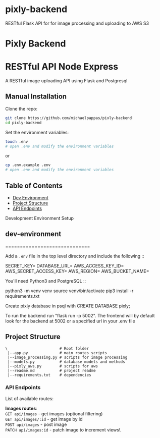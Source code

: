 # pixly-backend
RESTful Flask API for for image processing and uploading to AWS S3



# Pixly Backend

# RESTful API Node Express

A RESTful image uploading API using Flask and Postgresql

## Manual Installation

Clone the repo:

```bash
git clone https://github.com/michaelpappas/pixly-backend
cd pixly-backend
```

Set the environment variables:
```bash
touch .env
# open .env and modify the environment variables
```
or
```bash
cp .env.example .env
# open .env and modify the environment variables
```


## Table of Contents

- [Dev Environment](#dev-environment)
- [Project Structure](#project-structure)
- [API Endpoints](#api-endpoints)

Development Environment Setup
## dev-environment
=============================

Add a `.env` file in the top level directory and include the following ::

  SECRET_KEY=
  DATABASE_URL=
  AWS_ACCESS_KEY_ID=
  AWS_SECRET_ACCESS_KEY=
  AWS_REGION=
  AWS_BUCKET_NAME=


You'll need Python3 and PostgreSQL ::

  python3 -m venv venv
  source venv/bin/activate
  pip3 install -r requirements.txt

Create pixly database in psql with CREATE DATABASE pixly;

To run the backend run "flask run -p 5002".
The frontend will by default look for the backend at 5002 or a specified url in your .env file

## Project Structure

```
\                       # Root folder
 |--app.py              # main routes scripts
 |--image_processing.py # scripts for image processing
 |--models.py           # database models and methods
 |--pixly_aws.py        # scripts for aws
 |--readme.md           # project readme
 |--requirements.txt    # dependencies
```

### API Endpoints

List of available routes:

**Images routes**:\
`GET api/images` - get images (optional filtering)\
`GET api/images/:id` - get image by id\
`POST api/images` - post image\
`PATCH api/images:id` - patch image to increment views\







